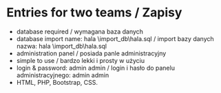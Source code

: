 # Entries for two teams / Zapisy

- database required / wymagana baza danych
- database import name: hala \import_db\hala.sql / import bazy danych nazwa: hala \import_db\hala.sql 
- administration panel / posiada panle administracyjny
- simple to use / bardzo lekki i prosty w użyciu
- login & password: admin admin / login i hasło do panelu administracyjnego: admin admin
- HTML, PHP, Bootstrap, CSS.

